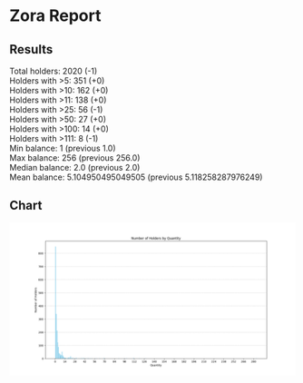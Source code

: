 # Zora Report
## Results
Total holders: 2020 (-1)  
Holders with >5: 351 (+0)  
Holders with >10: 162 (+0)  
Holders with >11: 138 (+0)  
Holders with >25: 56 (-1)  
Holders with >50: 27 (+0)  
Holders with >100: 14 (+0)  
Holders with >111: 8 (-1)  
Min balance: 1 (previous 1.0)  
Max balance: 256 (previous 256.0)  
Median balance: 2.0 (previous 2.0)  
Mean balance: 5.104950495049505 (previous 5.118258287976249)  
## Chart
![Number of Holders by Quantity](holders_by_quantity.png)
